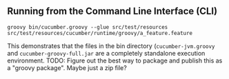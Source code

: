 ## Running from the Command Line Interface (CLI)

    groovy bin/cucumber.groovy --glue src/test/resources src/test/resources/cucumber/runtime/groovy/a_feature.feature

This demonstrates that the files in the bin directory (`cucumber-jvm.groovy` and `cucumber-groovy-full.jar` are a completely standalone
execution environment. TODO: Figure out the best way to package and publish this as a "groovy package". Maybe just a zip file?
